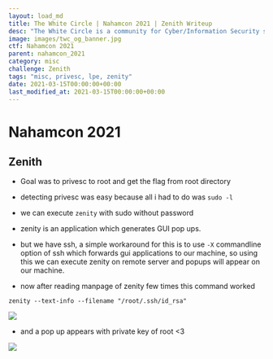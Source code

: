 ```yaml
---
layout: load_md
title: The White Circle | Nahamcon 2021 | Zenith Writeup
desc: "The White Circle is a community for Cyber/Information Security students, enthusiasts and professionals. You can discuss anything related to Security, share your knowledge with others, get help when you need it and proceed further in your journey with amazing people from all over the world."
image: images/twc_og_banner.jpg
ctf: Nahamcon 2021
parent: nahamcon_2021
category: misc
challenge: Zenith
tags: "misc, privesc, lpe, zenity"
date: 2021-03-15T00:00:00+00:00
last_modified_at: 2021-03-15T00:00:00+00:00
---
```


<h1 class="heading card-title white-text">Nahamcon 2021</h1>

## Zenith

* Goal was to privesc to root and get the flag from root directory

* detecting privesc was easy because all i had to do was `sudo -l`

* we can execute `zenity` with sudo without password

* zenity is an application which generates GUI pop ups.

* but we have ssh, a simple workaround for this is to use `-X` commandline option of ssh which forwards gui applications to our machine, so using this we can execute zenity on remote server and popups will appear on our machine.

* now after reading manpage of zenity few times this command worked

```
zenity --text-info --filename "/root/.ssh/id_rsa"
```

![](https://i.imgur.com/M3C9zEb.png)

* and a pop up appears with private key of root <3

![](https://i.imgur.com/kse1aWc.png)
